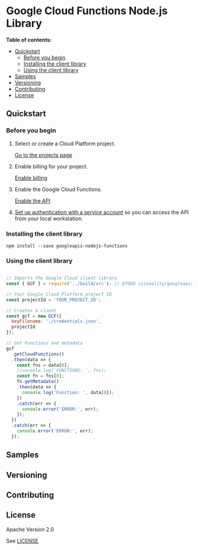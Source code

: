 # Google Cloud Functions Node.js Library

**Table of contents:**

* [Quickstart](#quickstart)
  * [Before you begin](#before-you-begin)
  * [Installing the client library](#installing-the-client-library)
  * [Using the client library](#using-the-client-library)
* [Samples](#samples)
* [Versioning](#versioning)
* [Contributing](#contributing)
* [License](#license)

## Quickstart

### Before you begin

1.  Select or create a Cloud Platform project.

    [Go to the projects page][projects]

1.  Enable billing for your project.

    [Enable billing][billing]

1.  Enable the Google Cloud Functions.

    [Enable the API][enable_api]

1.  [Set up authentication with a service account][auth] so you can access the
    API from your local workstation.

[projects]: https://console.cloud.google.com/project
[billing]: https://support.google.com/cloud/answer/6293499#enable-billing
[enable_api]: https://console.cloud.google.com/flows/enableapi?apiid=cloudfunctions.googleapis.com
[auth]: https://cloud.google.com/docs/authentication/getting-started

### Installing the client library

    npm install --save googleapis-nodejs-functions

### Using the client library

```javascript

// Imports the Google Cloud client library
const { GCF } = require('../build/src'); // @TODO vizzuality/googleapis-nodejs-functions

// Your Google Cloud Platform project ID
const projectId = 'YOUR_PROJECT_ID';

// Creates a client
const gcf = new GCF({
  keyFilename: './credentials.json',
  projectId
});

// Get Functions and metadata
gcf
  .getCloudFunctions()
  .then(data => {
    const fns = data[0];
    //console.log('FUNCTIONS: ', fns);
    const fn = fns[0];
    fn.getMetadata()
    .then(data => {
      console.log('Function: ', data[0]);
    })
    .catch(err => {
      console.error('ERROR:', err);
    });
  })
  .catch(err => {
    console.error('ERROR:', err);
  });
```

## Samples


## Versioning


## Contributing


## License

Apache Version 2.0

See [LICENSE](LICENSE)
